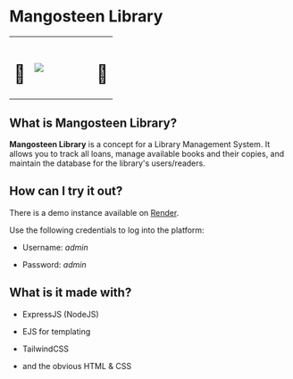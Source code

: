 # Mangosteen Library
<table align="center">
<tr>
  <td width="20%" align="center">
    <h1>📕</h1>
  </td>
  <td>
  <img src="https://i.imgur.com/4UlmOfg.png">
  </td>
  <td width="20%" align="center">
  <h1>📕</h1>
  </td>
</tr>    
</table>


## What is Mangosteen Library?

**Mangosteen Library** is a concept for a Library Management System. It allows you to track all loans, manage available books and their copies, and maintain the database for the library's users/readers.

## How can I try it out?

There is a demo instance available on [Render](https://mangosteen-library.onrender.com).

Use the following credentials to log into the platform:

- Username: _admin_
  
- Password: _admin_
  

## What is it made with?

- ExpressJS (NodeJS)
  
- EJS for templating
  
- TailwindCSS
  
- and the obvious HTML & CSS
